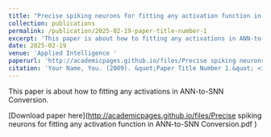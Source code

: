 ```yaml
---
title: "Precise spiking neurons for fitting any activation function in ANN-to-SNN Conversion Number 1"
collection: publications
permalink: /publication/2025-02-19-paper-title-number-1
excerpt: 'This paper is about how to fitting any activations in ANN-to-SNN Conversion.'
date: 2025-02-19
venue: 'Applied Intelligence '
paperurl: 'http://academicpages.github.io/files/Precise spiking neurons for fitting any activation function in ANN-to-SNN Conversion.pdf   '
citation: 'Your Name, You. (2009). &quot;Paper Title Number 1.&quot; <i>Journal 1</i>. 1(1).'
---
```

This paper is about how to fitting any activations in ANN-to-SNN Conversion.

[Download paper here](http://academicpages.github.io/files/Precise spiking neurons for fitting any activation function in ANN-to-SNN Conversion.pdf   )
